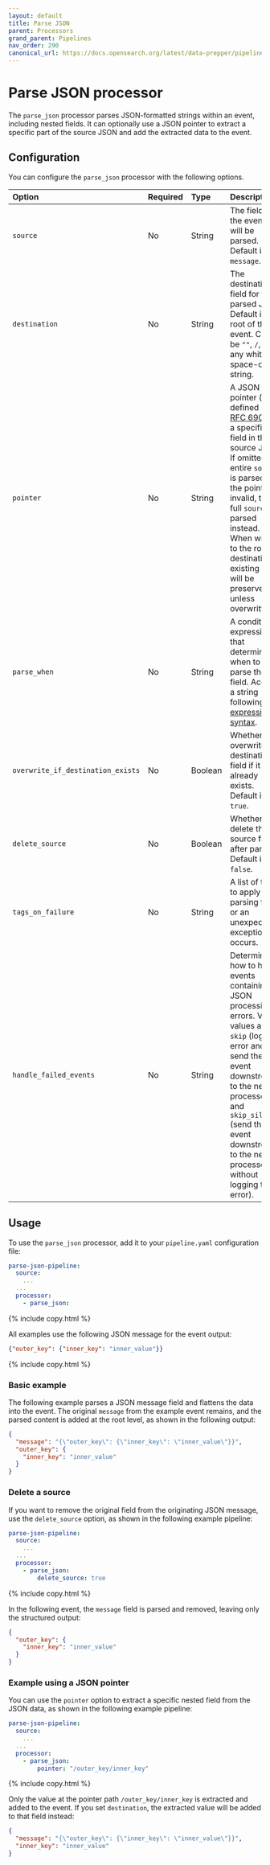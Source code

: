 ```yaml
---
layout: default
title: Parse JSON
parent: Processors
grand_parent: Pipelines
nav_order: 290
canonical_url: https://docs.opensearch.org/latest/data-prepper/pipelines/configuration/processors/parse-json/
---
```


# Parse JSON processor

The `parse_json` processor parses JSON-formatted strings within an event, including nested fields. It can optionally use a JSON pointer to extract a specific part of the source JSON and add the extracted data to the event.

## Configuration

You can configure the `parse_json` processor with the following options.

<!--
This table is autogenerated. Do not edit it.
- name: parse_json
- pluginType: processor
- source: https://github.com/opensearch-project/data-prepper/blob/253e59245fd9c39c959c1c8caaeff1b226a5a0ab/data-prepper-plugins/parse-json-processor/src/main/java/org/opensearch/dataprepper/plugins/processor/parse/json/ParseJsonProcessorConfig.java
-->

| Option | Required | Type | Description |
| :--- | :--- | :--- | :--- | 
| `source` | No | String | The field in the event that will be parsed. Default is `message`. |
| `destination` | No | String | The destination field for the parsed JSON.  Default is the root of the event. Cannot be `""`, `/`, or any white-space-only string. |
| `pointer` | No | String | A JSON pointer (as defined by [RFC 6901](https://datatracker.ietf.org/doc/html/rfc6901)) to a specific field in the source JSON. If omitted, the entire `source` is parsed. If the pointer is invalid, the full `source` is parsed instead. When writing to the root destination, existing keys will be preserved unless overwritten. |
| `parse_when` | No | String | A condition expression that determines when to parse the field. Accepts a string following the [expression syntax]({{site.url}}{{site.baseurl}}/data-prepper/pipelines/expression-syntax/). |
| `overwrite_if_destination_exists` | No | Boolean | Whether to overwrite the destination field if it already exists. Default is `true`. |
| `delete_source` | No | Boolean | Whether to delete the source field after parsing. Default is `false`. |
| `tags_on_failure` | No | String | A list of tags to apply if parsing fails or an unexpected exception occurs. |
| `handle_failed_events` | No | String | Determines how to handle events containing JSON processing errors. Valid values are `skip` (log the error and send the event downstream to the next processor) and `skip_silently` (send the event downstream to the next processor without logging the error). |

## Usage

To use the `parse_json` processor, add it to your `pipeline.yaml` configuration file:

```yaml
parse-json-pipeline:
  source:
    ...
  ...
  processor:
    - parse_json:
```
{% include copy.html %}

All examples use the following JSON message for the event output:

```json
{"outer_key": {"inner_key": "inner_value"}}
```
{% include copy.html %}

### Basic example

The following example parses a JSON message field and flattens the data into the event. The original `message` from the example event remains, and the parsed content is added at the root level, as shown in the following output: 

```json
{
  "message": "{\"outer_key\": {\"inner_key\": \"inner_value\"}}",
  "outer_key": {
    "inner_key": "inner_value"
  }
}
```

### Delete a source

If you want to remove the original field from the originating JSON message, use the `delete_source` option, as shown in the following example pipeline:

```yaml
parse-json-pipeline:
  source:
    ...
  ...
  processor:
    - parse_json:
        delete_source: true
```
{% include copy.html %}

In the following event, the `message` field is parsed and removed, leaving only the structured output:

```json
{
  "outer_key": {
    "inner_key": "inner_value"
  }
}
```


### Example using a JSON pointer

You can use the `pointer` option to extract a specific nested field from the JSON data, as shown in the following example pipeline:

```yaml
parse-json-pipeline:
  source:
    ...
  ...
  processor:
    - parse_json:
        pointer: "/outer_key/inner_key"
```
{% include copy.html %}

Only the value at the pointer path `/outer_key/inner_key` is extracted and added to the event. If you set `destination`, the extracted value will be added to that field instead:

```json
{
  "message": "{\"outer_key\": {\"inner_key\": \"inner_value\"}}",
  "inner_key": "inner_value"
}
```
